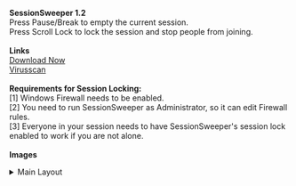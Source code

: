 **SessionSweeper 1.2**<br>
Press Pause/Break to empty the current session.<br>
Press Scroll Lock to lock the session and stop people from joining.<br>
<br>
**Links**<br>
[Download Now](https://www.dropbox.com/s/hysn2p2qli54uvy/SessionSweeper.exe?dl=1)<br>
[Virusscan](https://virustotal.com/nl/file/3eb8636c8ceb6acdd9ef1961364f242e162977f82dc0be69fa83dee1c27d3b23/analysis/1494063362/)<br>
<br>
**Requirements for Session Locking:**<br>
[1] Windows Firewall needs to be enabled.<br>
[2] You need to run SessionSweeper as Administrator, so it can edit Firewall rules.<br>
[3] Everyone in your session needs to have SessionSweeper's session lock enabled to work if you are not alone.<br>
<br>
**Images**
<br>
<details> 
  <summary>Main Layout</summary>
  <img src="http://image.prntscr.com/image/ae220ef359644fddafc2140e0a18ea6e.png"/>
</details>

